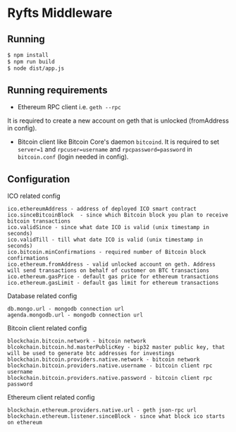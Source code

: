 # Ryfts Middleware

## Running
```sh
$ npm install
$ npm run build
$ node dist/app.js
```

## Running requirements
 - Ethereum RPC client i.e. `geth --rpc`
 
It is required to create a new account on geth that is unlocked (fromAddress in config).
 
 - Bitcoin client like Bitcoin Core's daemon `bitcoind`.
 It is required to set `server=1` and `rpcuser=username` and `rpcpassword=password` in `bitcoin.conf` (login needed in config).

## Configuration
ICO related config
```
ico.ethereumAddress - address of deployed ICO smart contract
ico.sinceBitcoinBlock  - since which Bitcoin block you plan to receive bitcoin transactions
ico.validSince - since what date ICO is valid (unix timestamp in seconds)
ico.validTill - till what date ICO is valid (unix timestamp in seconds)
ico.bitcoin.minConfirmations - required number of Bitcoin block confirmations
ico.ethereum.fromAddress - valid unlocked account on geth. Address will send transactions on behalf of customer on BTC transactions
ico.ethereum.gasPrice - default gas price for ethereum transactions
ico.ethereum.gasLimit - default gas limit for ethereum transactions
```
Database related config
```
db.mongo.url - mongodb connection url
agenda.mongodb.url - mongodb connection url
```
Bitcoin client related config
```
blockchain.bitcoin.network - bitcoin network
blcokchain.bitcoin.hd.masterPublicKey - bip32 master public key, that will be used to generate btc addresses for investings
blockchain.bitcoin.providers.native.network - bitcoin network
blockchain.bitcoin.providers.native.username - bitcoin client rpc username
blockchain.bitcoin.providers.native.password - bitcoin client rpc password
```
Ethereum client related config
```
blockchain.ethereum.providers.native.url - geth json-rpc url
blockchain.ethereum.listener.sinceBlock - since what block ico starts on ethereum
```
